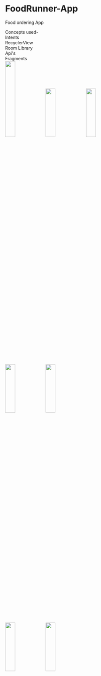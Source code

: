# FoodRunner-App
Food ordering App

Concepts used-<br />
Intents<br />
RecyclerView<br />
Room Library<br />
Api's<br />
Fragments<br />
<img src="https://user-images.githubusercontent.com/55420383/126059403-a888dfbd-e9aa-443c-9b27-81a4034f687c.jpg" width=25% height=25%>   <img src="https://user-images.githubusercontent.com/55420383/126059412-5c7f5f55-cdaf-4150-8b33-5834fc7bcfd2.jpg" width=25% height=20%>   <img src="https://user-images.githubusercontent.com/55420383/126059422-12728011-42d1-4375-8aab-0418168e1eed.jpg" width=25% height=20%>   <img src="https://user-images.githubusercontent.com/55420383/126059427-ffd6302f-1566-489c-a8c9-2a4404aac29a.jpg" width=25% height=20%>   <img src="https://user-images.githubusercontent.com/55420383/126059430-37c9e471-a114-489b-8705-1b667b620137.jpg" width=25% height=20%>
<br />
<br />
<br />
<br />
<img src="https://user-images.githubusercontent.com/55420383/126059438-88222e23-6bad-48ff-8c99-f72f4845333f.jpg" width=25% height=20%>   <img src="https://user-images.githubusercontent.com/55420383/126059443-f8e77bf6-e1e8-43b7-aadc-1f7ae0af37d4.jpg" width=25% height=20%>
<br />

<br />

<br />

<br />









